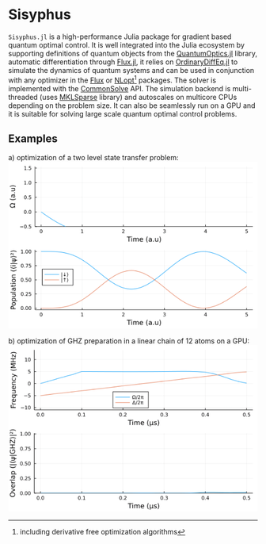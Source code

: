 # Sisyphus
`Sisyphus.jl` is a high-performance Julia package for gradient based quantum optimal control. It is well integrated into the Julia ecosystem by supporting definitions of quantum objects from the [QuantumOptics.jl](https://qojulia.org/) library, automatic differentiation through [Flux.jl](https://fluxml.ai/), it relies on [OrdinaryDiffEq.jl](https://github.com/SciML/OrdinaryDiffEq.jl) to simulate the dynamics of quantum systems and can be used in conjunction with any optimizer in the [Flux](https://fluxml.ai/Flux.jl/stable/training/optimisers/) or [NLopt](https://github.com/JuliaOpt/NLopt.jl)[^1] packages. The solver is implemented with the [CommonSolve](https://github.com/SciML/CommonSolve.jl) API. The simulation backend is multi-threaded (uses [MKLSparse](https://github.com/JuliaSparse/MKLSparse.jl) library) and autoscales on multicore CPUs depending on the problem size. It can also be seamlessly run on a GPU and it is suitable for solving large scale quantum optimal control problems.

## Examples

a) optimization of a two level state transfer problem: ![](assets/anim_two_level_system.gif)

b) optimization of GHZ preparation in a linear chain of 12 atoms on a GPU: ![](assets/anim_GHZ_12_atoms.gif)


[^1]: including derivative free optimization algorithms